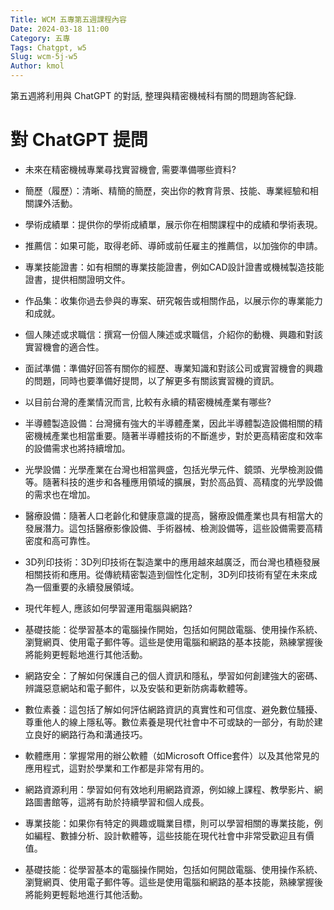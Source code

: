 ```yaml
---
Title: WCM 五專第五週課程內容
Date: 2024-03-18 11:00
Category: 五專
Tags: Chatgpt, w5
Slug: wcm-5j-w5
Author: kmol
---
```


第五週將利用與 ChatGPT 的對話, 整理與精密機械科有關的問題詢答紀錄.

<!-- PELICAN_END_SUMMARY -->

# 對 ChatGPT 提問

- 未來在精密機械專業尋找實習機會, 需要準備哪些資料?
- 簡歷（履歷）：清晰、精簡的簡歷，突出你的教育背景、技能、專業經驗和相關課外活動。
- 學術成績單：提供你的學術成績單，展示你在相關課程中的成績和學術表現。
- 推薦信：如果可能，取得老師、導師或前任雇主的推薦信，以加強你的申請。
- 專業技能證書：如有相關的專業技能證書，例如CAD設計證書或機械製造技能證書，提供相關證明文件。
- 作品集：收集你過去參與的專案、研究報告或相關作品，以展示你的專業能力和成就。
- 個人陳述或求職信：撰寫一份個人陳述或求職信，介紹你的動機、興趣和對該實習機會的適合性。
- 面試準備：準備好回答有關你的經歷、專業知識和對該公司或實習機會的興趣的問題，同時也要準備好提問，以了解更多有關該實習機的資訊。

- 以目前台灣的產業情況而言, 比較有永續的精密機械產業有哪些?
- 半導體製造設備：台灣擁有強大的半導體產業，因此半導體製造設備相關的精密機械產業也相當重要。隨著半導體技術的不斷進步，對於更高精密度和效率的設備需求也將持續增加。
- 光學設備：光學產業在台灣也相當興盛，包括光學元件、鏡頭、光學檢測設備等。隨著科技的進步和各種應用領域的擴展，對於高品質、高精度的光學設備的需求也在增加。
- 醫療設備：隨著人口老齡化和健康意識的提高，醫療設備產業也具有相當大的發展潛力。這包括醫療影像設備、手術器械、檢測設備等，這些設備需要高精密度和高可靠性。
- 3D列印技術：3D列印技術在製造業中的應用越來越廣泛，而台灣也積極發展相關技術和應用。從傳統精密製造到個性化定制，3D列印技術有望在未來成為一個重要的永續發展領域。

- 現代年輕人, 應該如何學習運用電腦與網路?
- 基礎技能：從學習基本的電腦操作開始，包括如何開啟電腦、使用操作系統、瀏覽網頁、使用電子郵件等。這些是使用電腦和網路的基本技能，熟練掌握後將能夠更輕鬆地進行其他活動。
- 網路安全：了解如何保護自己的個人資訊和隱私，學習如何創建強大的密碼、辨識惡意網站和電子郵件，以及安裝和更新防病毒軟體等。
- 數位素養：這包括了解如何評估網路資訊的真實性和可信度、避免數位騷擾、尊重他人的線上隱私等。數位素養是現代社會中不可或缺的一部分，有助於建立良好的網路行為和溝通技巧。
- 軟體應用：掌握常用的辦公軟體（如Microsoft Office套件）以及其他常見的應用程式，這對於學業和工作都是非常有用的。
- 網路資源利用：學習如何有效地利用網路資源，例如線上課程、教學影片、網路圖書館等，這將有助於持續學習和個人成長。
- 專業技能：如果你有特定的興趣或職業目標，則可以學習相關的專業技能，例如編程、數據分析、設計軟體等，這些技能在現代社會中非常受歡迎且有價值。

- 基礎技能：從學習基本的電腦操作開始，包括如何開啟電腦、使用操作系統、瀏覽網頁、使用電子郵件等。這些是使用電腦和網路的基本技能，熟練掌握後將能夠更輕鬆地進行其他活動。
